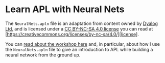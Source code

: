 # Learn APL with Neural Nets

The `NeuralNets.apln` file is an adaptation from content owned by [Dyalog Ltd.][dyalog] and is licensed under a [CC BY-NC-SA 4.0 license][license] you can read at [https://creativecommons.org/licenses/by-nc-sa/4.0/][license].

You can [read about the workshop here][wspage] and, in particular, about how I use the `NeuralNets.apln` file to give an introduction to APL while building a neural network from the ground up.

[wspage]: https://mathspp.com/workshops/learn-apl-with-neural-nets
[dyalog]: https://dyalog.com
[license]: https://creativecommons.org/licenses/by-nc-sa/4.0/
